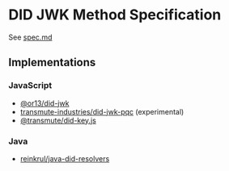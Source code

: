 # DID JWK Method Specification

See [spec.md](./spec.md)

## Implementations 

### JavaScript

- [@or13/did-jwk](https://github.com/OR13/did-jwk)
- [transmute-industries/did-jwk-pqc](https://github.com/transmute-industries/did-jwk-pqc) (experimental)
- [@transmute/did-key.js](https://github.com/transmute-industries/did-key.js/blob/main/packages/did-key.js/src/did-jwk/generate-did-jwk-test-vectors.spec.ts)

### Java

- [reinkrul/java-did-resolvers](https://github.com/reinkrul/java-did-resolvers)
